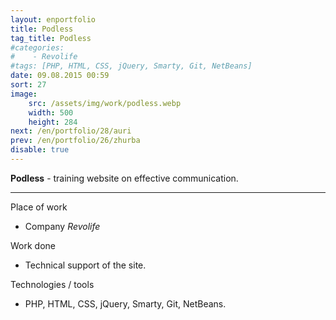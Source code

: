 ```yaml
---
layout: enportfolio
title: Podless
tag_title: Podless
#categories:
#    - Revolife
#tags: [PHP, HTML, CSS, jQuery, Smarty, Git, NetBeans]
date: 09.08.2015 00:59
sort: 27
image: 
    src: /assets/img/work/podless.webp 
    width: 500
    height: 284
next: /en/portfolio/28/auri
prev: /en/portfolio/26/zhurba
disable: true
---
```


**Podless** - training website on effective communication.

---

Place of work

* Company _Revolife_

Work done

* Technical support of the site.

Technologies / tools

* PHP, HTML, CSS, jQuery, Smarty, Git, NetBeans.

